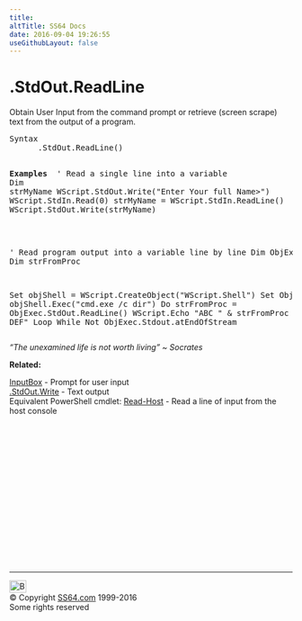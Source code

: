 ```yaml
---
title:
altTitle: SS64 Docs
date: 2016-09-04 19:26:55
useGithubLayout: false
---
```

<!-- #BeginLibraryItem "/Library/head_vb.lbi" --><!-- #EndLibraryItem --><h1>.StdOut.ReadLine </h1> 
<p>Obtain User Input from the command prompt or retrieve (screen 
  scrape) text from the output of a program.</p>
<pre>Syntax 
      .StdOut.ReadLine()

<b>Examples
</b>
' Read a single line into a variable<br>Dim strMyName
WScript.StdOut.Write("Enter Your full Name&gt;")
WScript.StdIn.Read(0)
strMyName = WScript.StdIn.ReadLine()
WScript.StdOut.Write(strMyName)

<br>' Read program output into a variable line by line
Dim ObjExec
Dim strFromProc

Set objShell = WScript.CreateObject("WScript.Shell")
Set ObjExec = objShell.Exec("cmd.exe /c dir")
Do
    strFromProc = ObjExec.StdOut.ReadLine()
    WScript.Echo "ABC " &amp; strFromProc &amp; " DEF"
Loop While Not ObjExec.Stdout.atEndOfStream
</pre>
<p class="quote"><i>“The unexamined life is not worth living” ~ Socrates</i> </p>
<p><b>Related:</b></p>
<p><a href="inputbox.html">InputBox</a> - Prompt for user input<br>
<a href="stdoutwrite.html">.StdOut.Write</a> - Text output<br>
Equivalent PowerShell cmdlet: <a href="../ps/read-host.html">Read-Host</a>                  - Read a line of input from the host console</p><!-- #BeginLibraryItem "/Library/foot_vb.lbi" --><p><script async="" src="//pagead2.googlesyndication.com/pagead/js/adsbygoogle.js"></script>
<!-- VB300 -->
<ins class="adsbygoogle" style="display:inline-block;width:300px;height:250px" data-ad-client="ca-pub-6140977852749469" data-ad-slot="1683739502"></ins>
<script>
(adsbygoogle = window.adsbygoogle || []).push({});
</script></p>
<hr>
<div id="bl" class="footer"><a href="#"><img src="../images/top.png" width="30" height="22" alt="Back to the Top"></a></div>
<div id="br" class="footer, tagline">© Copyright <a href="http://ss64.com/">SS64.com</a> 1999-2016<br>
Some rights reserved</div><!-- #EndLibraryItem -->

